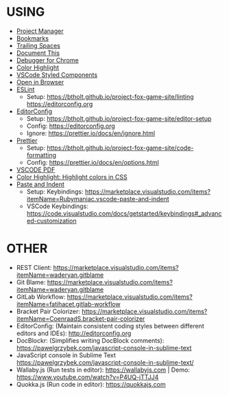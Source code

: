 # USING

* [Project Manager](https://marketplace.visualstudio.com/items?itemName=alefragnani.project-manager)
* [Bookmarks](https://marketplace.visualstudio.com/items?itemName=alefragnani.Bookmarks&WT.mc_id=vscodecandothat-dotcom)
* [Trailing Spaces](https://marketplace.visualstudio.com/items?itemName=shardulm94.trailing-spaces)
* [Document This](https://marketplace.visualstudio.com/items?itemName=joelday.docthis)
* [Debugger for Chrome](https://marketplace.visualstudio.com/items?itemName=msjsdiag.debugger-for-chrome)
* [Color Highlight](https://marketplace.visualstudio.com/items?itemName=naumovs.color-highlight)
* [VSCode Styled Components](https://marketplace.visualstudio.com/items?itemName=mf.vscode-styled-components)
* [Open in Browser](https://marketplace.visualstudio.com/items?itemName=techer.open-in-browser)
* [ESLint](https://github.com/Microsoft/vscode-eslint)
  * Setup: <https://btholt.github.io/project-fox-game-site/linting> <https://editorconfig.org>
* [EditorConfig](https://marketplace.visualstudio.com/items?itemName=EditorConfig.EditorConfig)
  * Setup: <https://btholt.github.io/project-fox-game-site/editor-setup>
  * Config: <https://editorconfig.org>
  * Ignore: <https://prettier.io/docs/en/ignore.html>
* [Prettier](https://marketplace.visualstudio.com/items?itemName=esbenp.prettier-vscode)
  * Setup: <https://btholt.github.io/project-fox-game-site/code-formatting>
  * Config: <https://prettier.io/docs/en/options.html>
* [VSCODE PDF](https://marketplace.visualstudio.com/items?itemName=tomoki1207.pdf)
* [Color Highlight: Highlight colors in CSS](https://marketplace.visualstudio.com/items?itemName=naumovs.color-highlight)
* [Paste and Indent](https://marketplace.visualstudio.com/items?itemName=Rubymaniac.vscode-paste-and-indent)
  * Setup: Keybindings: <https://marketplace.visualstudio.com/items?itemName=Rubymaniac.vscode-paste-and-indent>
  * VSCode Keybindings: <https://code.visualstudio.com/docs/getstarted/keybindings#_advanced-customization>

# OTHER

* REST Client: <https://marketplace.visualstudio.com/items?itemName=waderyan.gitblame>
* Git Blame: <https://marketplace.visualstudio.com/items?itemName=waderyan.gitblame>
* GitLab Workflow: <https://marketplace.visualstudio.com/items?itemName=fatihacet.gitlab-workflow>
* Bracket Pair Colorizer: <https://marketplace.visualstudio.com/items?itemName=CoenraadS.bracket-pair-colorizer>
* EditorConfig: (Maintain consistent coding styles between different editors and IDEs): <http://editorconfig.org>
* Doc​Blockr: (Simplifies writing DocBlock comments): <https://pawelgrzybek.com/javascript-console-in-sublime-text>
* JavaScript console in Sublime Text <https://pawelgrzybek.com/javascript-console-in-sublime-text/>
* Wallaby.js (Run tests in editor): <https://wallabyjs.com> | Demo: <https://www.youtube.com/watch?v=P4UQ-jTTJJ4>
* Quokka.js (Run code in editor): <https://quokkajs.com>